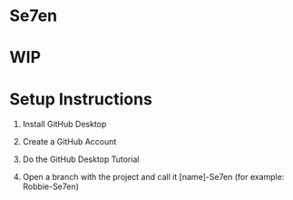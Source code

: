 # Se7en
# WIP

# Setup Instructions
1. Install GitHub Desktop

2. Create a GitHub Account

3. Do the GitHub Desktop Tutorial

4. Open a branch with the project and call it [name]-Se7en (for example: Robbie-Se7en)
